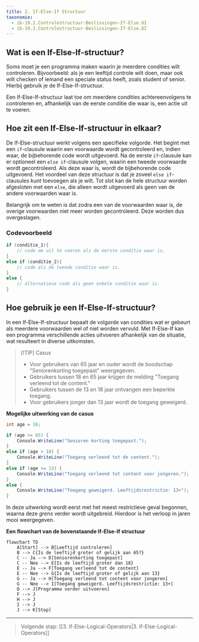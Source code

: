 ```yaml
---
title: 2. If-Else-If Structuur
taxonomie:
  - ib-19.2.Controlestructuur-Beslissingen-If-Else.OI
  - ib-19.3.Controlestructuur-Beslissingen-If-Else.OI
---
```


## Wat is een If-Else-If-structuur?
Soms moet je een programma maken waarin je meerdere condities wilt controleren. Bijvoorbeeld: als je een leeftijd controle wilt doen, maar ook wilt checken of iemand een speciale status heeft, zoals student of senior. Hierbij gebruik je de If-Else-If-structuur.

Een If-Else-If-structuur laat toe om meerdere condities achtereenvolgens te controleren en, afhankelijk van de eerste conditie die waar is, een actie uit te voeren.

## Hoe zit een If-Else-If-structuur in elkaar?
De If-Else-structuur werkt volgens een specifieke volgorde. Het begint met een `if`-clausule waarin een voorwaarde wordt gecontroleerd en, indien waar, de bijbehorende code wordt uitgevoerd.  Na de eerste `if`-clausule kan er optioneel een `else if`-clausule volgen, waarin een tweede voorwaarde wordt gecontroleerd. Als deze waar is, wordt de bijbehorende code uitgevoerd. Het voordeel van deze structuur is dat je zoveel `else if`-clausules kunt toevoegen als je wilt. Tot slot kan de hele structuur worden afgesloten met een `else`, die alleen wordt uitgevoerd als geen van de andere voorwaarden waar is.

Belangrijk om te weten is dat zodra een van de voorwaarden waar is, de overige voorwaarden niet meer worden gecontroleerd. Deze worden dus overgeslagen.

### Codevoorbeeld
```C#
if (conditie_1){
    // code om uit te voeren als de eerste conditie waar is.
}
else if (conditie_2){
    // code als de tweede conditie waar is.
}
else {
    // alternatieve code als geen enkele conditie waar is.
}
```

## Hoe gebruik je een If-Else-If-structuur?
In een If-Else-If-structuur bepaalt de volgorde van condities wat er gebeurt als meerdere voorwaarden wel of niet worden vervuld. Met If-Else-If kan een programma verschillende acties uitvoeren afhankelijk van de situatie, wat resulteert in diverse uitkomsten. 

> [!TIP] Casus
> - Voor gebruikers van 65 jaar en ouder wordt de boodschap "Seniorenkorting toegepast" weergegeven.
> - Gebruikers tussen 18 en 65 jaar krijgen de melding "Toegang verleend tot de content."
> - Gebruikers tussen de 13 en 18 jaar ontvangen een beperkte toegang.
> - Voor gebruikers jonger dan 13 jaar wordt de toegang geweigerd.

**Mogelijke uitwerking van de casus**
```C#
int age = 16;

if (age >= 65) {
    Console.WriteLine("Senioren korting toegepast.");
}
else if (age > 18) {
    Console.WriteLine("Toegang verleend tot de content.");
}
else if (age >= 13) {
    Console.WriteLine("Toegang verleend tot content voor jongeren.");
}
else {
    Console.WriteLine("Toegang geweigerd. Leeftijdsrestrictie: 13+");
}
```

In deze uitwerking wordt eerst met het meest restrictieve geval begonnen, waarna deze *grens* verder wordt uitgebreid. Hierdoor is het verloop in jaren mooi weergegeven.

**Een flowchart van de bovenstaande If-Else-If structuur**
```mermaid
flowchart TD
    A[Start] --> B[Leeftijd controleren]
    B --> C{Is de leeftijd groter of gelijk aan 65?}
    C -- Ja --> D[Seniorenkorting toegepast]
    C -- Nee --> E{Is de leeftijd groter dan 18}
    E -- Ja --> F[Toegang verleend tot de content]
    E -- Nee --> G{Is de leeftijd groter of gelijk aan 13}
    G -- Ja --> H[Toegang verleend tot content voor jongeren]
    G -- Nee --> I[Toegang geweigerd. Leeftijdsrestrictie: 13+]
    D --> J[Programma verder uitvoeren]
    F --> J
    H --> J
    I --> J
    J --> K[Stop]

```

---

> Volgende stap: [[3. If-Else-Logical-Operators|3. If-Else-Logical-Operators]]

